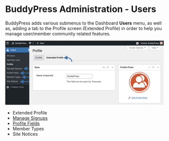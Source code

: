 # BuddyPress Administration - Users

BuddyPress adds various submenus to the Dashboard **Users** menu, as well as, adding a tab to the Profile screen (Extended Profile) in order to help you manage user/member community related features.

![Users submenus](../../assets/bp-admin-users-submenus.png)

- Extended Profile
- [Manage Signups](./signups.md)
- [Profile Fields](./xprofile.md)
- Member Types
- Site Notices
